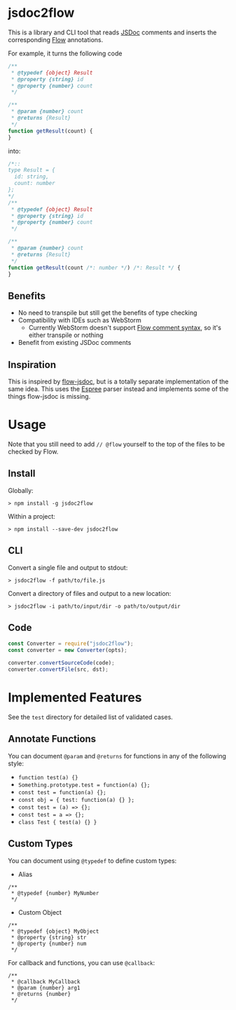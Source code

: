 # jsdoc2flow

This is a library and CLI tool that reads [JSDoc](http://usejsdoc.org) comments and inserts the corresponding [Flow](https://flowtype.org/) annotations.

For example, it turns the following code
```javascript
/**
 * @typedef {object} Result
 * @property {string} id
 * @property {number} count
 */

/**
 * @param {number} count
 * @returns {Result}
 */
function getResult(count) {
}
```
into:
```javascript
/*::
type Result = {
  id: string,
  count: number
};
*/
/**
 * @typedef {object} Result
 * @property {string} id
 * @property {number} count
 */

/**
 * @param {number} count
 * @returns {Result}
 */
function getResult(count /*: number */) /*: Result */ {
}
```

## Benefits
- No need to transpile but still get the benefits of type checking
- Compatibility with IDEs such as WebStorm
  - Currently WebStorm doesn't support [Flow comment syntax](https://flowtype.org/blog/2015/02/20/Flow-Comments.html), so it's either transpile or nothing
- Benefit from existing JSDoc comments

## Inspiration
This is inspired by [flow-jsdoc](https://github.com/Kegsay/flow-jsdoc), but is a totally separate implementation of the same idea. This uses the [Espree](https://github.com/eslint/espree) parser instead and implements some of the things flow-jsdoc is missing.

# Usage

Note that you still need to add `// @flow` yourself to the top of the files to be checked by Flow.

## Install

Globally:
```
> npm install -g jsdoc2flow
```

Within a project:
```
> npm install --save-dev jsdoc2flow
```

## CLI
Convert a single file and output to stdout:
```
> jsdoc2flow -f path/to/file.js
```

Convert a directory of files and output to a new location:
```
> jsdoc2flow -i path/to/input/dir -o path/to/output/dir
```

## Code
```javascript
const Converter = require("jsdoc2flow");
const converter = new Converter(opts);

converter.convertSourceCode(code);
converter.convertFile(src, dst);
```

# Implemented Features

See the `test` directory for detailed list of validated cases.

## Annotate Functions

You can document `@param` and `@returns` for functions in any of the following style:
- `function test(a) {}`
- `Something.prototype.test = function(a) {};`
- `const test = function(a) {};`
- `const obj = { test: function(a) {} };`
- `const test = (a) => {};`
- `const test = a => {};`
- `class Test { test(a) {} }`

## Custom Types

You can document using `@typedef` to define custom types:
- Alias
```
/**
 * @typedef {number} MyNumber
 */
```
- Custom Object
```
/**
 * @typedef {object} MyObject
 * @property {string} str
 * @property {number} num
 */
```

For callback and functions, you can use `@callback`:
```
/**
 * @callback MyCallback
 * @param {number} arg1
 * @returns {number}
 */
```
